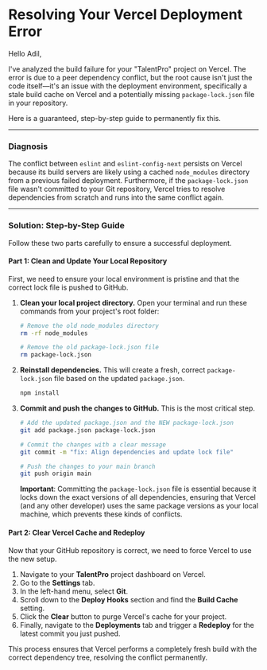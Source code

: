 # Resolving Your Vercel Deployment Error

Hello Adil,

I've analyzed the build failure for your "TalentPro" project on Vercel. The error is due to a peer dependency conflict, but the root cause isn't just the code itself—it's an issue with the deployment environment, specifically a stale build cache on Vercel and a potentially missing `package-lock.json` file in your repository.

Here is a guaranteed, step-by-step guide to permanently fix this.

---

### Diagnosis

The conflict between `eslint` and `eslint-config-next` persists on Vercel because its build servers are likely using a cached `node_modules` directory from a previous failed deployment. Furthermore, if the `package-lock.json` file wasn't committed to your Git repository, Vercel tries to resolve dependencies from scratch and runs into the same conflict again.

---

### Solution: Step-by-Step Guide

Follow these two parts carefully to ensure a successful deployment.

#### Part 1: Clean and Update Your Local Repository

First, we need to ensure your local environment is pristine and that the correct lock file is pushed to GitHub.

1.  **Clean your local project directory.** Open your terminal and run these commands from your project's root folder:

    ```bash
    # Remove the old node_modules directory
    rm -rf node_modules
    
    # Remove the old package-lock.json file
    rm package-lock.json
    ```

2.  **Reinstall dependencies.** This will create a fresh, correct `package-lock.json` file based on the updated `package.json`.

    ```bash
    npm install
    ```

3.  **Commit and push the changes to GitHub.** This is the most critical step.

    ```bash
    # Add the updated package.json and the NEW package-lock.json
    git add package.json package-lock.json
    
    # Commit the changes with a clear message
    git commit -m "fix: Align dependencies and update lock file"
    
    # Push the changes to your main branch
    git push origin main
    ```

    **Important**: Committing the `package-lock.json` file is essential because it locks down the exact versions of all dependencies, ensuring that Vercel (and any other developer) uses the same package versions as your local machine, which prevents these kinds of conflicts.

#### Part 2: Clear Vercel Cache and Redeploy

Now that your GitHub repository is correct, we need to force Vercel to use the new setup.

1.  Navigate to your **TalentPro** project dashboard on Vercel.
2.  Go to the **Settings** tab.
3.  In the left-hand menu, select **Git**.
4.  Scroll down to the **Deploy Hooks** section and find the **Build Cache** setting.
5.  Click the **Clear** button to purge Vercel's cache for your project.
6.  Finally, navigate to the **Deployments** tab and trigger a **Redeploy** for the latest commit you just pushed.

This process ensures that Vercel performs a completely fresh build with the correct dependency tree, resolving the conflict permanently.
